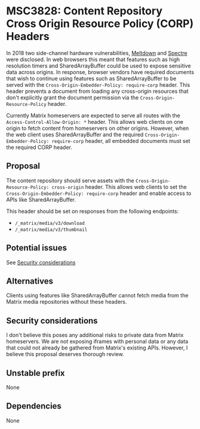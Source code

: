 # MSC3828: Content Repository Cross Origin Resource Policy (CORP) Headers

In 2018 two side-channel hardware vulnerabilities,
[Meltdown](https://en.wikipedia.org/wiki/Meltdown_(security_vulnerability))
and [Spectre](https://en.wikipedia.org/wiki/Spectre_(security_vulnerability)) were disclosed.
In web browsers this meant that features such as high resolution timers and SharedArrayBuffer
could be used to expose sensitive data across origins. In response, browser vendors have
required documents that wish to continue using features such as SharedArrayBuffer to be
served with the `Cross-Origin-Embedder-Policy: require-corp` header. This header prevents a
document from loading any cross-origin resources that don't explicitly grant the document
permission via the `Cross-Origin-Resource-Policy` header.

Currently Matrix homeservers are expected to serve all routes with the
`Access-Control-Allow-Origin: *` header. This allows web clients on one origin to fetch
content from homeservers on other origins. However, when the web client uses SharedArrayBuffer
and the required `Cross-Origin-Embedder-Policy: require-corp` header, all embedded documents
must set the required CORP header.

## Proposal

The content repository should serve assets with the `Cross-Origin-Resource-Policy: cross-origin`
header. This allows web clients to set the `Cross-Origin-Embedder-Policy: require-corp`
header and enable access to APIs like SharedArrayBuffer.

This header should be set on responses from the following endpoints:

- `/_matrix/media/v3/download`
- `/_matrix/media/v3/thumbnail`

## Potential issues

See [Security considerations](#Security-considerations)

## Alternatives

Clients using features like SharedArrayBuffer cannot fetch media from the Matrix media
repositories without these headers.


## Security considerations

I don't believe this poses any additional risks to private data from Matrix homeservers.
We are not exposing iframes with personal data or any data that could not already be
gathered from Matrix's existing APIs. However, I believe this proposal deserves thorough review.

## Unstable prefix

None

## Dependencies

None
